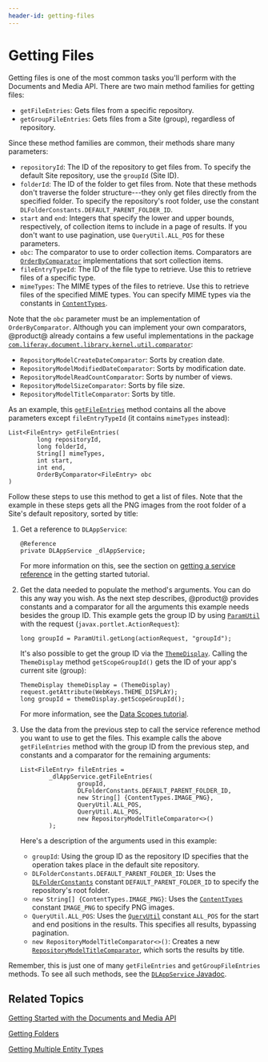 ```yaml
---
header-id: getting-files
---
```


# Getting Files

Getting files is one of the most common tasks you'll perform with the Documents 
and Media API. There are two main method families for getting files: 

-   `getFileEntries`: Gets files from a specific repository. 
-   `getGroupFileEntries`: Gets files from a Site (group), regardless of 
    repository. 

Since these method families are common, their methods share many parameters: 

-   `repositoryId`: The ID of the repository to get files from. To specify the 
    default Site repository, use the `groupId` (Site ID). 
-   `folderId`: The ID of the folder to get files from. Note that these methods 
    don't traverse the folder structure---they only get files directly from the 
    specified folder. To specify the repository's root folder, use the constant 
    `DLFolderConstants.DEFAULT_PARENT_FOLDER_ID`. 
-   `start` and `end`: Integers that specify the lower and upper bounds, 
    respectively, of collection items to include in a page of results. If you 
    don't want to use pagination, use `QueryUtil.ALL_POS` for these parameters. 
-   `obc`: The comparator to use to order collection items. Comparators are 
    [`OrderByComparator`](@platform-ref@/7.1-latest/javadocs/portal-kernel/com/liferay/portal/kernel/util/OrderByComparator.html) 
    implementations that sort collection items. 
-   `fileEntryTypeId`: The ID of the file type to retrieve. Use this to retrieve 
    files of a specific type. 
-   `mimeTypes`: The MIME types of the files to retrieve. Use this to retrieve 
    files of the specified MIME types. You can specify MIME types via the 
    constants in 
    [`ContentTypes`](@platform-ref@/7.1-latest/javadocs/portal-kernel/com/liferay/portal/kernel/util/ContentTypes.html). 

Note that the `obc` parameter must be an implementation of `OrderByComparator`. 
Although you can implement your own comparators, @product@ already contains a 
few useful implementations in the package 
[`com.liferay.document.library.kernel.util.comparator`](@platform-ref@/7.1-latest/javadocs/portal-kernel/com/liferay/document/library/kernel/util/comparator/package-summary.html): 

-   `RepositoryModelCreateDateComparator`: Sorts by creation date. 
-   `RepositoryModelModifiedDateComparator`: Sorts by modification date. 
-   `RepositoryModelReadCountComparator`: Sorts by number of views. 
-   `RepositoryModelSizeComparator`: Sorts by file size. 
-   `RepositoryModelTitleComparator`: Sorts by title. 

As an example, this 
[`getFileEntries`](@platform-ref@/7.1-latest/javadocs/portal-kernel/com/liferay/document/library/kernel/service/DLAppService.html#getFileEntries-long-long-java.lang.String:A-int-int-com.liferay.portal.kernel.util.OrderByComparator-) 
method contains all the above parameters except `fileEntryTypeId` (it contains 
`mimeTypes` instead): 

    List<FileEntry> getFileEntries(
            long repositoryId, 
            long folderId, 
            String[] mimeTypes, 
            int start, 
            int end, 
            OrderByComparator<FileEntry> obc
    )

Follow these steps to use this method to get a list of files. Note that the 
example in these steps gets all the PNG images from the root folder of a Site's 
default repository, sorted by title: 

1.  Get a reference to `DLAppService`: 

        @Reference
        private DLAppService _dlAppService;

    For more information on this, see the section on 
    [getting a service reference](/docs/7-1/tutorials/-/knowledge_base/t/getting-started-with-the-documents-and-media-api#getting-a-service-reference) 
    in the getting started tutorial. 

2.  Get the data needed to populate the method's arguments. You can do this any 
    way you wish. As the next step describes, @product@ provides constants and a 
    comparator for all the arguments this example needs besides the group ID. 
    This example gets the group ID by using 
    [`ParamUtil`](@platform-ref@/7.1-latest/javadocs/portal-kernel/com/liferay/portal/kernel/util/ParamUtil.html) 
    with the request (`javax.portlet.ActionRequest`): 

        long groupId = ParamUtil.getLong(actionRequest, "groupId");

    It's also possible to get the group ID via the 
    [`ThemeDisplay`](@platform-ref@/7.1-latest/javadocs/portal-kernel/com/liferay/portal/kernel/theme/ThemeDisplay.html). 
    Calling the `ThemeDisplay` method `getScopeGroupId()` gets the ID of your 
    app's current site (group): 

        ThemeDisplay themeDisplay = (ThemeDisplay) request.getAttribute(WebKeys.THEME_DISPLAY);
        long groupId = themeDisplay.getScopeGroupId();

    For more information, see the 
    [Data Scopes tutorial](/docs/7-1/tutorials/-/knowledge_base/t/data-scopes). 

3.  Use the data from the previous step to call the service reference method you
    want to use to get the files. This example calls the above `getFileEntries`
    method with the group ID from the previous step, and constants and
    a comparator for the remaining arguments: 

        List<FileEntry> fileEntries = 
                _dlAppService.getFileEntries(
                        groupId, 
                        DLFolderConstants.DEFAULT_PARENT_FOLDER_ID, 
                        new String[] {ContentTypes.IMAGE_PNG}, 
                        QueryUtil.ALL_POS, 
                        QueryUtil.ALL_POS, 
                        new RepositoryModelTitleComparator<>()
                );

    Here's a description of the arguments used in this example: 

    -   `groupId`: Using the group ID as the repository ID specifies that the 
        operation takes place in the default site repository. 
    -   `DLFolderConstants.DEFAULT_PARENT_FOLDER_ID`: Uses the 
        [`DLFolderConstants`](@platform-ref@/7.1-latest/javadocs/portal-kernel/com/liferay/document/library/kernel/model/DLFolderConstants.html) 
        constant `DEFAULT_PARENT_FOLDER_ID` to specify the repository's root 
        folder. 
    -   `new String[] {ContentTypes.IMAGE_PNG}`: Uses the 
        [`ContentTypes`](@platform-ref@/7.1-latest/javadocs/portal-kernel/com/liferay/portal/kernel/util/ContentTypes.html) 
        constant `IMAGE_PNG` to specify PNG images. 
    -   `QueryUtil.ALL_POS`: Uses the 
        [`QueryUtil`](@platform-ref@/7.1-latest/javadocs/portal-kernel/com/liferay/portal/kernel/dao/orm/QueryUtil.html) 
        constant `ALL_POS` for the start and end positions in the results. This 
        specifies all results, bypassing pagination. 
    -   `new RepositoryModelTitleComparator<>()`: Creates a new 
        [`RepositoryModelTitleComparator`](@platform-ref@/7.1-latest/javadocs/portal-kernel/com/liferay/document/library/kernel/util/comparator/RepositoryModelTitleComparator.html), 
        which sorts the results by title. 

Remember, this is just one of many `getFileEntries` and `getGroupFileEntries` 
methods. To see all such methods, see the 
[`DLAppService` Javadoc](@platform-ref@/7.1-latest/javadocs/portal-kernel/com/liferay/document/library/kernel/service/DLAppService.html). 

## Related Topics

[Getting Started with the Documents and Media API](/docs/7-1/tutorials/-/knowledge_base/t/getting-started-with-the-documents-and-media-api)

[Getting Folders](/docs/7-1/tutorials/-/knowledge_base/t/getting-folders)

[Getting Multiple Entity Types](/docs/7-1/tutorials/-/knowledge_base/t/getting-multiple-entity-types)
